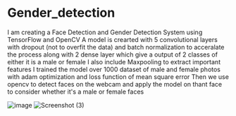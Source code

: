 # Gender_detection
I am creating a Face Detection and Gender Detection System using TensorFlow and OpenCV 
A model is crearted with 5 convolutional layers with dropout (not to overfit the data) and batch normalization to acceralate the process
along with 2 dense layer which give a output of 2 classes of either it is a male or female
I also include Maxpooling to extract important features
I trained the model over 1000 dataset of male and female photos with adam optimization and loss function of mean square error
Then we use opencv to detect faces on the webcam and apply the model on thant face to consider whether it's a male or female faces


![image](https://user-images.githubusercontent.com/56895070/121297700-5a811200-c910-11eb-90ce-10ea9e8cf2ce.png)
![Screenshot (3)](https://user-images.githubusercontent.com/56895070/121298229-2528f400-c911-11eb-896b-325644d4f464.png)
